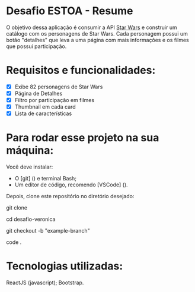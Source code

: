 # Desafio ESTOA - Resume

O objetivo dessa aplicação é consumir a API [Star Wars](https://swapi.dev/api) e construir um catálogo com os personagens de Star Wars. Cada personagem possui um botão "detalhes" que leva a uma página com mais informações e os filmes que possui participação. 

# Requisitos e funcionalidades:

- [x] Exibe 82 personagens de Star Wars
- [x] Página de Detalhes
- [x] Filtro por participação em filmes
- [x] Thumbnail em cada card
- [x] Lista de características

# Para rodar esse projeto na sua máquina:

Você deve instalar:
- O [git] () e terminal Bash;
- Um editor de código, recomendo [VSCode] (). 

Depois, clone este repositório no diretório desejado:

git clone <link>

cd desafio-veronica

git checkout -b "example-branch"

code .

# Tecnologias utilizadas:

ReactJS (javascript);
Bootstrap. 

# 